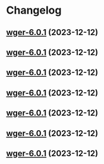 # Changelog



## [wger-6.0.1](https://github.com/truecharts/charts/compare/wger-5.0.3...wger-6.0.1) (2023-12-12)




## [wger-6.0.1](https://github.com/truecharts/charts/compare/wger-5.0.3...wger-6.0.1) (2023-12-12)




## [wger-6.0.1](https://github.com/truecharts/charts/compare/wger-5.0.3...wger-6.0.1) (2023-12-12)




## [wger-6.0.1](https://github.com/truecharts/charts/compare/wger-5.0.3...wger-6.0.1) (2023-12-12)




## [wger-6.0.1](https://github.com/truecharts/charts/compare/wger-5.0.3...wger-6.0.1) (2023-12-12)




## [wger-6.0.1](https://github.com/truecharts/charts/compare/wger-5.0.3...wger-6.0.1) (2023-12-12)




## [wger-6.0.1](https://github.com/truecharts/charts/compare/wger-5.0.3...wger-6.0.1) (2023-12-12)

